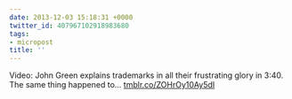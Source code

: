 ```yaml
---
date: 2013-12-03 15:18:31 +0000
twitter_id: 407967102918983680
tags:
- micropost
title: ''
---
```


Video: John Green explains trademarks in all their frustrating glory in 3:40. The same thing happened to... [tmblr.co/ZOHrOy10Ay5dI](http://tmblr.co/ZOHrOy10Ay5dI)
